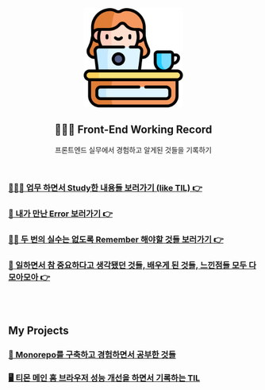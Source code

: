 <div align="center">
  <img width="200px;" src="./images/work-icon.png"/>
</div>
<h2 align="center">👩🏻‍💻 Front-End Working Record</h2>
<p align="center">프론트엔드 실무에서 경험하고 알게된 것들을 기록하기</p>

<br>

### [👩🏻‍💻 업무 하면서 Study한 내용들 보러가기 (like TIL) 👉](https://github.com/mireyhgnay/fe-working-record/blob/main/Study/README.md)

### [🚨 내가 만난 Error 보러가기 👉](https://github.com/mireyhgnay/fe-working-record/blob/main/Error/README.md)

### [👊🏻 두 번의 실수는 없도록 Remember 해야할 것들 보러가기 👉](https://github.com/mireyhgnay/fe-working-record/blob/main/Remember/README.md)

### [📝 일하면서 참 중요하다고 생각됐던 것들, 배우게 된 것들, 느낀점들 모두 다 모아모아 👉](https://hyerimiya.notion.site/Work-Story-8442eb0b3ae041309df8d8f3f9285a30?pvs=4)

<br>
<br>

## My Projects

### [📁 Monorepo를 구축하고 경험하면서 공부한 것들](https://github.com/mireyhgnay/fe-monorepo)

### [🖥️ 티몬 메인 홈 브라우저 성능 개선을 하면서 기록하는 TIL](https://github.com/mireyhgnay/browser-performance-upgrade)
